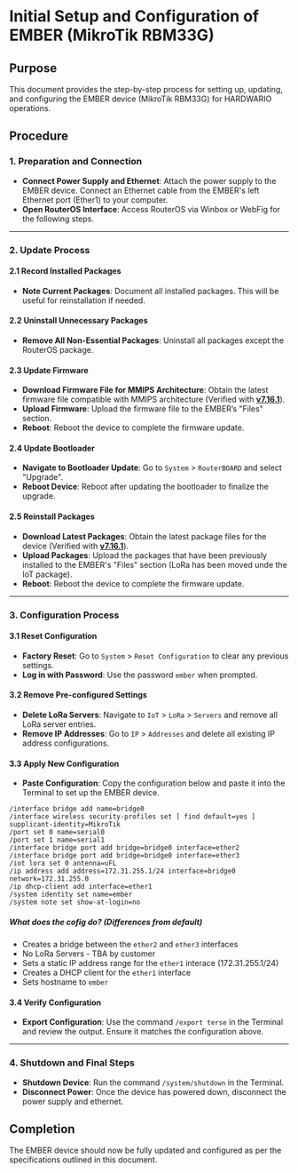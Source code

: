 # Initial Setup and Configuration of EMBER (MikroTik RBM33G)


## Purpose

This document provides the step-by-step process for setting up, updating, and configuring the EMBER device (MikroTik RBM33G) for HARDWARIO operations.

## Procedure


### 1. Preparation and Connection

   - **Connect Power Supply and Ethernet**: Attach the power supply to the EMBER device. Connect an Ethernet cable from the EMBER's left Ethernet port (Ether1) to your computer.
   - **Open RouterOS Interface**: Access RouterOS via Winbox or WebFig for the following steps.

---

### 2. Update Process


#### 2.1 Record Installed Packages

   - **Note Current Packages**: Document all installed packages. This will be useful for reinstallation if needed.

#### 2.2 Uninstall Unnecessary Packages

   - **Remove All Non-Essential Packages**: Uninstall all packages except the RouterOS package.

#### 2.3 Update Firmware

   - **Download Firmware File for MMIPS Architecture**: Obtain the latest firmware file compatible with MMIPS architecture (Verified with [**v7.16.1**](pathname:///download/routeros-7.16.1-mmips.npk)).
   - **Upload Firmware**: Upload the firmware file to the EMBER’s "Files" section.
   - **Reboot**: Reboot the device to complete the firmware update.

#### 2.4 Update Bootloader

   - **Navigate to Bootloader Update**: Go to `System` > `RouterBOARD` and select "Upgrade".
   - **Reboot Device**: Reboot after updating the bootloader to finalize the upgrade.

#### 2.5 Reinstall Packages

   - **Download Latest Packages**: Obtain the latest package files for the device (Verified with [**v7.16.1**](pathname:///download/all_packages-mmips-7.16.1.zip)).
   - **Upload Packages**: Upload the packages that have been previously installed to the EMBER's "Files" section (LoRa has been moved unde the IoT package).
   - **Reboot**: Reboot the device to complete the firmware update.

---

### 3. Configuration Process


#### 3.1 Reset Configuration

   - **Factory Reset**: Go to `System` > `Reset Configuration` to clear any previous settings.
   - **Log in with Password**: Use the password `ember` when prompted.

#### 3.2 Remove Pre-configured Settings

   - **Delete LoRa Servers**: Navigate to `IoT` > `LoRa` > `Servers` and remove all LoRa server entries.
   - **Remove IP Addresses**: Go to `IP` > `Addresses` and delete all existing IP address configurations.

#### 3.3 Apply New Configuration

   - **Paste Configuration**: Copy the configuration below and paste it into the Terminal to set up the EMBER device.

  ```
  /interface bridge add name=bridge0
  /interface wireless security-profiles set [ find default=yes ] supplicant-identity=MikroTik
  /port set 0 name=serial0
  /port set 1 name=serial1
  /interface bridge port add bridge=bridge0 interface=ether2
  /interface bridge port add bridge=bridge0 interface=ether3
  /iot lora set 0 antenna=uFL
  /ip address add address=172.31.255.1/24 interface=bridge0 network=172.31.255.0
  /ip dhcp-client add interface=ether1
  /system identity set name=ember
  /system note set show-at-login=no
   ```

##### What does the cofig do? (Differences from default)

 - Creates a bridge between the `ether2` and `ether3` interfaces
 - No LoRa Servers - TBA by customer
 - Sets a static IP address range for the `ether1` interace (172.31.255.1/24)
 - Creates a DHCP client for the `ether1` interface
 - Sets hostname to `ember`

#### 3.4 Verify Configuration

   - **Export Configuration**: Use the command `/export terse` in the Terminal and review the output. Ensure it matches the configuration above.

---

### 4. Shutdown and Final Steps

   - **Shutdown Device**: Run the command `/system/shutdown` in the Terminal.
   - **Disconnect Power**: Once the device has powered down, disconnect the power supply and ethernet.

## Completion

The EMBER device should now be fully updated and configured as per the specifications outlined in this document.
